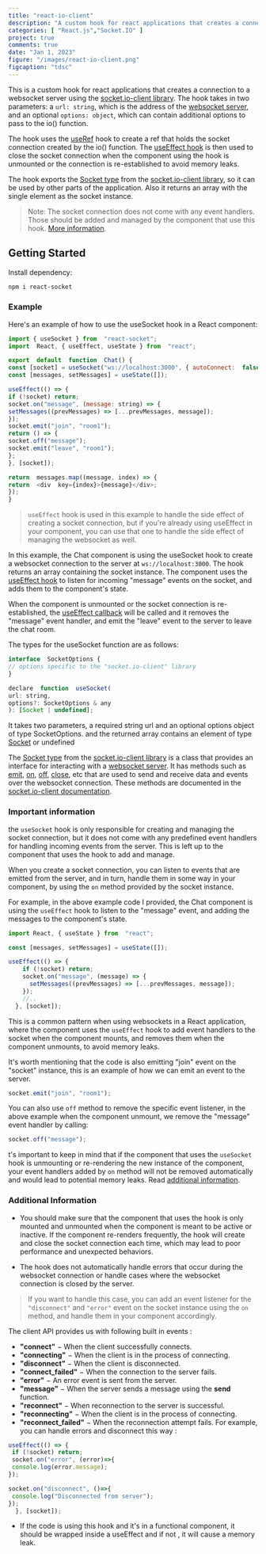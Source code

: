 ```yaml
---
title: "react-io-client"
description: "A custom hook for react applications that creates a connection to a websocket server using the socket.io-client library."
categories: [ "React.js","Socket.IO" ]
project: true 
comments: true
date: "Jan 1, 2023"
figure: "/images/react-io-client.png"
figcaption: "tdsc"
---
```


This is a custom hook for react applications that creates a connection to a websocket server using the [socket.io-client library](https://socket.io/docs/v4/client-api/). The hook takes in two parameters: a `url: string`, which is the address of the [websocket server](https://socket.io/docs/v4/server-instance/), and an optional `options: object`, which can contain additional options to pass to the io() function.

The hook uses the [useRef](https://reactjs.org/docs/hooks-reference.html#useref) hook to create a ref that holds the socket connection created by the io() function. The [useEffect hook](https://reactjs.org/docs/hooks-effect.html) is then used to close the socket connection when the component using the hook is unmounted or the connection is re-established to avoid memory leaks.

The hook exports the [Socket type](https://socket.io/docs/v4/typescript/#types-for-the-client) from the [socket.io-client library](https://socket.io/docs/v4/client-api/), so it can be used by other parts of the application. Also it returns an array with the single element as the socket instance.

> Note: The socket connection does not come with any event handlers. Those should be added and managed by the component that use this hook. [More information](#additional-information).

## Getting Started

Install dependency:

```bash
npm i react-socket
```

### Example

Here's an example of how to use the useSocket hook in a React component:

```js
import { useSocket } from  "react-socket";
import  React, { useEffect, useState } from  "react";

export  default  function  Chat() {
const [socket] = useSocket("ws://localhost:3000", { autoConnect:  false });
const [messages, setMessages] = useState([]);

useEffect(() => {
if (!socket) return;
socket.on("message", (message: string) => {
setMessages((prevMessages) => [...prevMessages, message]);
});
socket.emit("join", "room1");
return () => {
socket.off("message");
socket.emit("leave", "room1");
};
}, [socket]);

return  messages.map((message, index) => {
return  <div  key={index}>{message}</div>;
});
}
```

> `useEffect` hook is used in this example to handle the side effect of creating a socket connection, but if you're already using useEffect in your component, you can use that one to handle the side effect of managing the websocket as well.

In this example, the Chat component is using the useSocket hook to create a websocket connection to the server at `ws://localhost:3000`. The hook returns an array containing the socket instance. The component uses the [useEffect hook](https://reactjs.org/docs/hooks-effect.html) to listen for incoming "message" events on the socket, and adds them to the component's state.

When the component is unmounted or the socket connection is re-established, the [useEffect callback](https://reactjs.org/docs/hooks-effect.html#effects-with-cleanup) will be called and it removes the "message" event handler, and emit the "leave" event to the server to leave the chat room.

The types for the useSocket function are as follows:

```js
interface  SocketOptions {
// options specific to the "socket.io-client" library
}

declare  function  useSocket(
url: string,
options?: SocketOptions & any
): [Socket | undefined];
```

It takes two parameters, a required string url and an optional options object of type SocketOptions. and the returned array contains an element of type [Socket](https://socket.io/docs/v4/typescript/#types-for-the-client) or undefined

The [Socket type](https://socket.io/docs/v4/typescript/#types-for-the-client) from the [socket.io-client library](https://www.npmjs.com/package/socket.io-client) is a class that provides an interface for interacting with a [websocket server](https://socket.io/docs/v4/server-instance/). It has methods such as [emit](https://socket.io/docs/v4/emitting-events/), [on](https://socket.io/docs/v4/listening-to-events/#socketoneventname-listener), [off](https://socket.io/docs/v4/listening-to-events/#socketoffeventname-listener), [close](https://socket.io/docs/v4/server-api/#serverclosecallback), etc that are used to send and receive data and events over the websocket connection. These methods are documented in the [socket.io-client documentation](https://socket.io/docs/v4/client-api/).

### Important information

the `useSocket` hook is only responsible for creating and managing the socket connection, but it does not come with any predefined event handlers for handling incoming events from the server. This is left up to the component that uses the hook to add and manage.

When you create a socket connection, you can listen to events that are emitted from the server, and in turn, handle them in some way in your component, by using the `on` method provided by the socket instance.

For example, in the above example code I provided, the Chat component is using the `useEffect` hook to listen to the "message" event, and adding the messages to the component's state.

```js
import React, { useState } from  "react";

const [messages, setMessages] = useState([]);

useEffect(() => {
    if (!socket) return;
    socket.on("message", (message) => {
      setMessages((prevMessages) => [...prevMessages, message]);
    });
    //..
  }, [socket]);
```

This is a common pattern when using websockets in a React application, where the component uses the `useEffect` hook to add event handlers to the socket when the component mounts, and removes them when the component unmounts, to avoid memory leaks.

It's worth mentioning that the code is also emitting "join" event on the "socket" instance, this is an example of how we can emit an event to the server.

```js
socket.emit("join", "room1");
```

You can also use `off` method to remove the specific event listener, in the above example when the component unmount, we remove the "message" event handler by calling:

```js
socket.off("message");
```

t's important to keep in mind that if the component that uses the `useSocket` hook is unmounting or re-rendering the new instance of the component, your event handlers added by `on` method will not be removed automatically and would lead to potential memory leaks. Read [additional information](#additional-information).

### Additional Information

* You should make sure that the component that uses the hook is only mounted and unmounted when the component is meant to be active or inactive. If the component re-renders frequently, the hook will create and close the socket connection each time, which may lead to poor performance and unexpected behaviors.

* The hook does not automatically handle errors that occur during the websocket connection or handle cases where the websocket connection is closed by the server.  

> If you want to handle this case, you can add an event listener for the `"disconnect"` and `"error"` event on the socket instance using the `on` method, and handle them in your component accordingly.  

The client API provides us with following built in events :

* **"connect"**  − When the client successfully connects.
* **"connecting"**  − When the client is in the process of connecting.
* **"disconnect"**  − When the client is disconnected.
* **"connect_failed"**  − When the connection to the server fails.
* **"error"**  − An error event is sent from the server.
* **"message"**  − When the server sends a message using the  **send**  function.
* **"reconnect"**  − When reconnection to the server is successful.
* **"reconnecting"**  − When the client is in the process of connecting.
* **"reconnect_failed"**  − When the reconnection attempt fails.
For example, you can handle errors and disconnect this way :

```js
useEffect(() => {
 if (!socket) return;
 socket.on("error", (error)=>{
 console.log(error.message);
});

socket.on("disconnect", ()=>{
 console.log("Disconnected from server");
});
  }, [socket]);
```

* If the code is using this hook and it's in a functional component, it should be wrapped inside a useEffect and if not , it will cause a memory leak.

